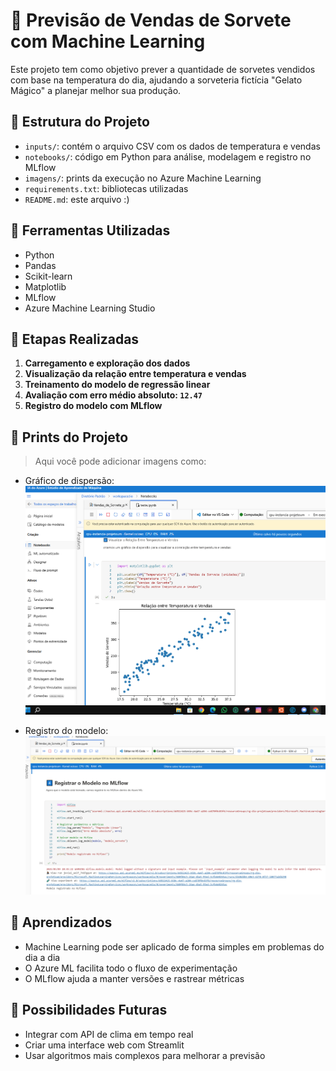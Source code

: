 # 🍦 Previsão de Vendas de Sorvete com Machine Learning

Este projeto tem como objetivo prever a quantidade de sorvetes vendidos com base na temperatura do dia, ajudando a sorveteria fictícia "Gelato Mágico" a planejar melhor sua produção.

## 📁 Estrutura do Projeto
- `inputs/`: contém o arquivo CSV com os dados de temperatura e vendas
- `notebooks/`: código em Python para análise, modelagem e registro no MLflow
- `imagens/`: prints da execução no Azure Machine Learning
- `requirements.txt`: bibliotecas utilizadas
- `README.md`: este arquivo :)

## 🔧 Ferramentas Utilizadas
- Python
- Pandas
- Scikit-learn
- Matplotlib
- MLflow
- Azure Machine Learning Studio

## 🧠 Etapas Realizadas
1. **Carregamento e exploração dos dados**
2. **Visualização da relação entre temperatura e vendas**
3. **Treinamento do modelo de regressão linear**
4. **Avaliação com erro médio absoluto: `12.47`**
5. **Registro do modelo com MLflow**

## 📸 Prints do Projeto
> Aqui você pode adicionar imagens como:

- Gráfico de dispersão:
  ![Gráfico](imagens/vizulizar-relacao-temperaturas-e-vendas.png)

- Registro do modelo:
  ![MLflow](imagens/registrar-modelo.PNG)

## 💬 Aprendizados
- Machine Learning pode ser aplicado de forma simples em problemas do dia a dia
- O Azure ML facilita todo o fluxo de experimentação
- O MLflow ajuda a manter versões e rastrear métricas

## 🚀 Possibilidades Futuras
- Integrar com API de clima em tempo real
- Criar uma interface web com Streamlit
- Usar algoritmos mais complexos para melhorar a previsão
